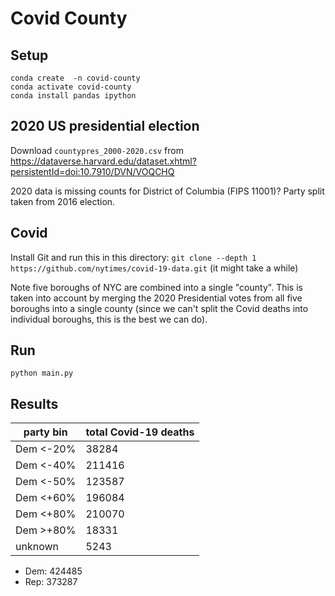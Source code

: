 # Covid County

## Setup
```console
conda create  -n covid-county
conda activate covid-county
conda install pandas ipython
```

## 2020 US presidential election
Download `countypres_2000-2020.csv` from https://dataverse.harvard.edu/dataset.xhtml?persistentId=doi:10.7910/DVN/VOQCHQ

2020 data is missing counts for District of Columbia (FIPS 11001)? Party split taken from 2016 election.

## Covid
Install Git and run this in this directory: `git clone --depth 1 https://github.com/nytimes/covid-19-data.git` (it might take a while)

Note five boroughs of NYC are combined into a single "county". This is taken into account by merging the 2020 Presidential votes from all five boroughs into a single county (since we can't split the Covid deaths into individual boroughs, this is the best we can do).

## Run
```
python main.py
```

## Results
| party bin | total Covid-19 deaths |
|---|---|
| Dem <-20% |  38284| 
| Dem <-40% | 211416| 
| Dem <-50% | 123587| 
| Dem <+60% | 196084| 
| Dem <+80% | 210070| 
| Dem >+80% |  18331| 
| unknown   |   5243| 

- Dem: 424485
- Rep: 373287
